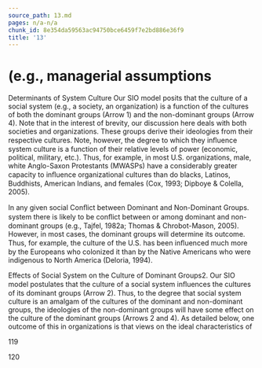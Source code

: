 ```yaml
---
source_path: 13.md
pages: n/a-n/a
chunk_id: 8e354da59563ac94750bce6459f7e2bd886e36f9
title: '13'
---
```

# (e.g., managerial assumptions

Determinants of System Culture Our SIO model posits that the culture of a social system (e.g., a society, an organization) is a function of the cultures of both the dominant groups (Arrow 1) and the non-dominant groups (Arrow 4). Note that in the interest of brevity, our discussion here deals with both societies and organizations. These groups derive their ideologies from their respective cultures. Note, however, the degree to which they inﬂuence system culture is a function of their relative levels of power (economic, political, military, etc.). Thus, for example, in most U.S. organizations, male, white Anglo-Saxon Protestants (MWASPs) have a considerably greater capacity to inﬂuence organizational cultures than do blacks, Latinos, Buddhists, American Indians, and females (Cox, 1993; Dipboye & Colella, 2005).

In any given social Conﬂict between Dominant and Non-Dominant Groups. system there is likely to be conﬂict between or among dominant and non- dominant groups (e.g., Tajfel, 1982a; Thomas & Chrobot-Mason, 2005). However, in most cases, the dominant groups will determine its outcome. Thus, for example, the culture of the U.S. has been inﬂuenced much more by the Europeans who colonized it than by the Native Americans who were indigenous to North America (Deloria, 1994).

Effects of Social System on the Culture of Dominant Groups2. Our SIO model postulates that the culture of a social system inﬂuences the cultures of its dominant groups (Arrow 2). Thus, to the degree that social system culture is an amalgam of the cultures of the dominant and non-dominant groups, the ideologies of the non-dominant groups will have some effect on the culture of the dominant groups (Arrows 2 and 4). As detailed below, one outcome of this in organizations is that views on the ideal characteristics of

119

120
